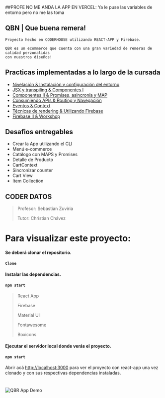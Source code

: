 ##PROFE NO ME ANDA LA APP EN VERCEL:
    Ya le puse las variables de entorno pero no me las toma
    
## QBN | Que buena remera!
    Proyecto hecho en CODERHOUSE utilizando REACT-APP y Firebase.
    
    QBR es un ecommerce que cuenta con una gran variedad de remeras de calidad perzonalidas
    con nuestros diseños!
    
## Practicas implementadas a lo largo de la cursada
- [Nivelación & Instalación y configuración del entorno](https://docs.google.com/presentation/d/12tkVyiiiEbzEo6XRXPxv7fYbxpZ6iiroCrJU5A14Cgc/edit#slide=id.p1)
- [JSX y transpiling & Componentes I](https://docs.google.com/presentation/d/12tkVyiiiEbzEo6XRXPxv7fYbxpZ6iiroCrJU5A14Cgc/edit#slide=id.p1)
- [Componentes II & Promises, asincronía y MAP](https://docs.google.com/presentation/d/1kr1T7W_s-bvdR8DFZHiwnwgyo1jA0f-_X89AOyKwl_U/edit#slide=id.p1)
- [Consumiendo APIs & Routing y Navegación](https://docs.google.com/presentation/d/1idQNTYdsaM-8kNRXNAgXQOnI-L-XTOKBExCLPSj0P58/edit#slide=id.p1)
- [Eventos & Context](https://docs.google.com/presentation/d/1udUOu1cBU4jGLy5PdIJzZk_NDHBVGjaZwOrAx95_a7I/edit#slide=id.p1)
- [Técnicas de rendering & Utilizando Firebase](https://docs.google.com/presentation/d/1AA5Cay2wzR0K06d19b6ao17gjun9ff298DMcTROjs2Y/edit#slide=id.p1)
- [Firebase II & Workshop](https://docs.google.com/presentation/d/1xu3pyWzb69WMdRJcMEwwcPUju3WwJ_RGhR4FHOTr9Rk/edit#slide=id.p1)

## Desafios entregables 
- Crear la App utilizando el CLI
- Menú e-commerce
- Catálogo con MAPS y Promises
- Detalle de Producto
- CartContext
- Sincronizar counter
- Cart View
- Item Collection

## CODER DATOS
>Profesor: Sebastian Zuviria
>
>Tutor: Christian Chávez

# Para visualizar este proyecto:

#### Se deberá clonar el repositorio.
#### `Clone`


#### Instalar las dependencias.
#### `npm start`
> React App
>
> Firebase
>
> Material UI
>
> Fontawesome
>
> Boxicons

#### Ejecutar el servidor local donde verás el proyecto.
#### `npm start`

Abrir acá [http://localhost:3000](http://localhost:3000) para ver el proyecto con react-app una vez clonado y con sus respectivas dependencias instaladas.
#
<img src="qbr-ecommerce-gif.gif" alt="QBR App Demo">
